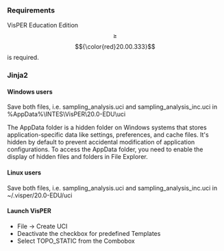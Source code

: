 ### Requirements

VisPER Education Edition $$\ge $$ $${\color{red}20.00.333}$$ is required.

### Jinja2

#### Windows users

Save both files, i.e. sampling_analysis.uci and sampling_analysis_inc.uci in %AppData%\INTES\VisPER\20.0-EDU\uci

The AppData folder is a hidden folder on Windows systems that stores application-specific data like settings, preferences, and cache files. 
It's hidden by default to prevent accidental modification of application configurations. 
To access the AppData folder, you need to enable the display of hidden files and folders in File Explorer. 


#### Linux users

Save both files, i.e. sampling_analysis.uci and sampling_analysis_inc.uci in ~/.visper/20.0-EDU/uci

#### Launch VisPER

 * File -> Create UCI
 * Deactivate the checkbox for predefined Templates
 * Select TOPO_STATIC from the Combobox
 
